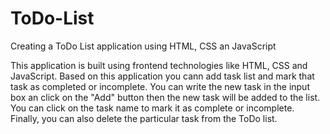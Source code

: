 # ToDo-List
Creating a ToDo List application using HTML, CSS an JavaScript

This application is built using frontend technologies like HTML, CSS and JavaScript. Based on this application you cann add task list and mark that task as completed or incomplete. You can write the new task in the input box an click on the "Add" button then the new task will be added to the list. You can click on the task name to mark it as complete or incomplete. Finally, you can also delete the particular task from the ToDo list.

